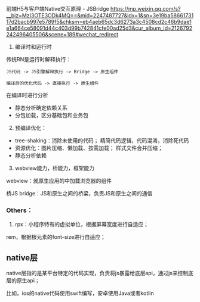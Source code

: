 
前端H5与客户端Native交互原理 - JSBridge
<https://mp.weixin.qq.com/s?__biz=MzI3OTE3ODk4MQ==&mid=2247487727&idx=1&sn=3e19ba5866173117d2bacb997e5789f5&chksm=eb4aeb65dc3d6273a3c4508cd2c46b9dae1e1a664ce58091d44c403d99b742841cfe00ad25d3&cur_album_id=2126792242496405506&scene=189#wechat_redirect>

1. 编译时和运行时

传统RN是运行时解释执行：

```
JS代码 -> JS引擎解释执行 -> Bridge -> 原生组件
```

```
编译后的优化代码 -> 直接执行 -> 原生组件
```

在编译时进行分析
- 静态分析确定依赖关系
- 分包加载，区分基础包和业务包


2. 预编译优化：

- tree-shaking：消除未使用的代码； 精简代码逻辑，代码混淆，消除死代码
- 资源优化：图片压缩、懒加载、按需加载； 样式文件合并压缩；
- 静态分析依赖


3. webview能力，桥能力，框架能力

webview：就原生应用的中加载浏览器的组件

桥JS bridge：JS和原生之间的桥梁，负责JS和原生之间的通信


### Others：

1. rpx：小程序特有的虚拟单位，根据屏幕宽度进行自适应；

rem，根据根元素的font-size进行自适应；


## native层
native层指的是某平台特定的代码实现，负责将js暴露给底层api，通过js来控制底层的原生api；

比如，ios的native代码使用swift编写，安卓使用Java或者kotlin

